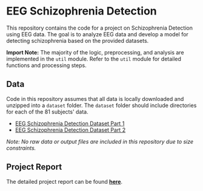 # EEG Schizophrenia Detection

This repository contains the code for a project on Schizophrenia Detection using EEG data. The goal is to analyze EEG data and develop a model for detecting schizophrenia based on the provided datasets.

**Import Note:** The majority of the logic, preprocessing, and analysis are implemented in the `util` module. Refer to the `util` module for detailed functions and processing steps.

## Data
Code in this repository assumes that all data is locally downloaded and unzipped into a `dataset` folder. The `dataset` folder should include directories for each of the 81 subjects' data.

- [EEG Schizophrenia Detection Dataset Part 1](https://www.kaggle.com/datasets/broach/button-tone-sz/data)
- [EEG Schizophrenia Detection Dataset Part 2](https://www.kaggle.com/datasets/broach/buttontonesz2)

*Note: No raw data or output files are included in this repository due to size constraints.*

## Project Report
The detailed project report can be found [**here**](https://example.com/project_report).
